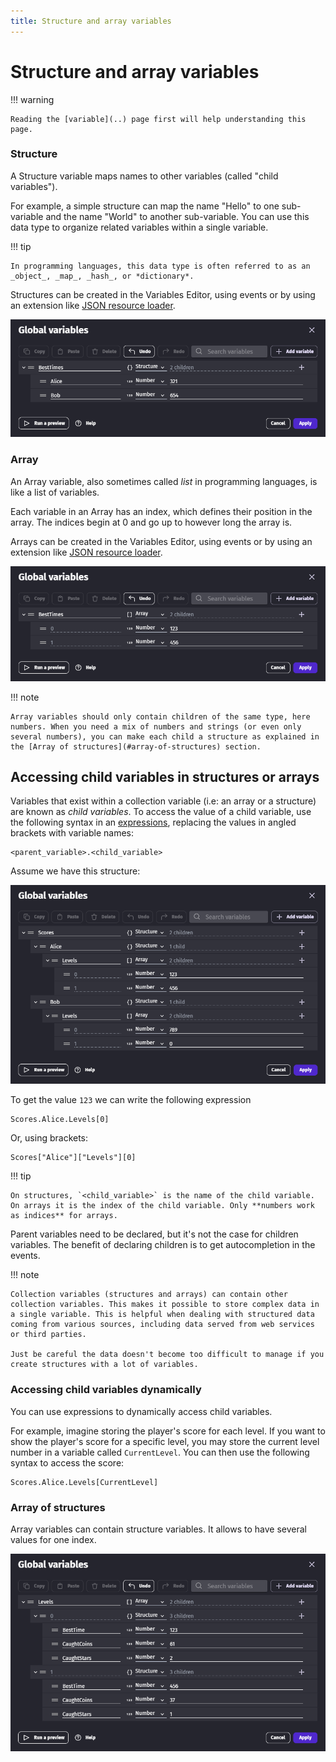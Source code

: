 ```yaml
---
title: Structure and array variables
---
```

# Structure and array variables

!!! warning

    Reading the [variable](..) page first will help understanding this page.

### Structure

A Structure variable maps names to other variables (called "child variables").

For example, a simple structure can map the name "Hello" to one sub-variable and the name "World" to another sub-variable.
You can use this data type to organize related variables within a single variable.

!!! tip

    In programming languages, this data type is often referred to as an _object_, _map_, _hash_, or *dictionary*.

Structures can be created in the Variables Editor, using events or by using an extension like [JSON resource loader](../../extensions/jsonresource-loader/).

![](structure-variable.png)

### Array

An Array variable, also sometimes called _list_ in programming languages, is like a list of variables.

Each variable in an Array has an index, which defines their position in the array.
The indices begin at 0 and go up to however long the array is.

Arrays can be created in the Variables Editor, using events or by using an extension like [JSON resource loader](../../extensions/jsonresource-loader/).

![](array-variable.png)

!!! note

    Array variables should only contain children of the same type, here numbers. When you need a mix of numbers and strings (or even only several numbers), you can make each child a structure as explained in the [Array of structures](#array-of-structures) section.

## Accessing child variables in structures or arrays

Variables that exist within a collection variable (i.e: an array or a structure) are known as _child variables_.
To access the value of a child variable, use the following syntax in an [expressions](/gdevelop5/all-features/expressions), replacing the values in angled brackets with variable names:

```
<parent_variable>.<child_variable>
```
Assume we have this structure:

![](structure-of-arrays.png)

To get the value `123` we can write the following expression

```
Scores.Alice.Levels[0]
```

Or, using brackets:

```
Scores["Alice"]["Levels"][0]
```

!!! tip

    On structures, `<child_variable>` is the name of the child variable. On arrays it is the index of the child variable. Only **numbers work as indices** for arrays.

Parent variables need to be declared, but it's not the case for children variables. The benefit of declaring children is to get autocompletion in the events.

!!! note

    Collection variables (structures and arrays) can contain other collection variables. This makes it possible to store complex data in a single variable. This is helpful when dealing with structured data coming from various sources, including data served from web services or third parties.

    Just be careful the data doesn't become too difficult to manage if you create structures with a lot of variables.

### Accessing child variables dynamically

You can use expressions to dynamically access child variables.

For example, imagine storing the player's score for each level. If you want to show the player's score for a specific level, you may store the current level number in a variable called `CurrentLevel`. You can then use the following syntax to access the score:

```
Scores.Alice.Levels[CurrentLevel]
```

### Array of structures

Array variables can contain structure variables. It allows to have several values for one index.

![](array-of-structures.png)
